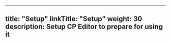 
---
title: "Setup"
linkTitle: "Setup"
weight: 30
description: Setup CP Editor to prepare for using it
---



